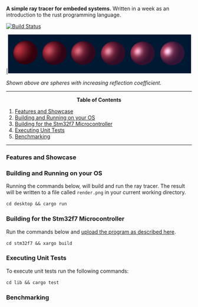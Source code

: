 __A simple ray tracer for embeded systems.__ Written in a week as an introduction to the rust programming language.


[![Build Status](https://travis-ci.com/reiner-dolp/rust.svg?token=pT89NzCyQvDUzex3heXM&branch=master)](https://travis-ci.com/reiner-dolp/rust)

|![increasing reflectivity](./showcase/increasing_reflectivity.png)

_Shown above are spheres with increasing reflection coefficient._


---
<p align=center><strong>Table of Contents</strong></p>

1. [Features and Showcase](#showcase)
2. [Building and Running on your OS](#building-and-running-on-your-os)
3. [Building for the Stm32f7 Microcontroller](#building-for-the-stm32f7-microcontroller)
4. [Executing Unit Tests](#executing-unit-tests)
5. [Benchmarking](#benchmarking)

---

### Features and Showcase

### Building and Running on your OS

Running the commands below, will build and run the ray tracer. The result will
be written to a file called `render.png` in your current working directory.

```
cd desktop && cargo run
```

### Building for the Stm32f7 Microcontroller

Run the commands below and [upload the program as described here](https://github.com/embed-rs/stm32f7-discovery/blob/master/README.md).

```
cd stm32f7 && xargo build
```

### Executing Unit Tests

To execute unit tests run the following commands:

```
cd lib && cargo test
```

### Benchmarking
